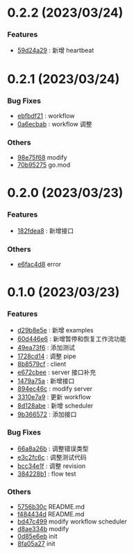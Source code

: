 # 0.2.2 (2023/03/24)

### Features

- [59d24a29](https://github.com/vine-io/flow.git/commit/59d24a29d6a95557cce8a90ab70db490490151c3) : 新增 heartbeat

# 0.2.1 (2023/03/24)

### Bug Fixes

- [ebfbdf21](https://github.com/vine-io/flow.git/commit/ebfbdf216f1d5f1e56ca088d840b65f0e0165c47) : workflow
- [0a6ecbab](https://github.com/vine-io/flow.git/commit/0a6ecbabf6be6b4a3d801df91c588d22f8955f26) : workflow 调整

### Others

- [98e75f68](https://github.com/vine-io/flow.git/commit/98e75f6846671ea910627d2ec3c2cf37cc170161) modify
- [70b95275](https://github.com/vine-io/flow.git/commit/70b952755f4c519d631e868d33e04cd1edc6cce4) go.mod

# 0.2.0 (2023/03/23)

### Features

- [182fdea8](https://github.com/vine-io/flow.git/commit/182fdea81fdce12e7fd5e32eb93dc7fedb6c7f0d) : 新增接口

### Others

- [e6fac4d8](https://github.com/vine-io/flow.git/commit/e6fac4d82cfb9145ec40fe8e9070b9746e465541) error

# 0.1.0 (2023/03/23)

### Features

- [d29b8e5e](https://github.com/vine-io/flow.git/commit/d29b8e5ef43a808c784b9d8e2e58f6f5362d03f2) : 新增 examples
- [60d446e6](https://github.com/vine-io/flow.git/commit/60d446e667cf65fb8f7b93056c382df30f4abf5b) : 新增暂停和恢复工作流功能
- [49ea73f6](https://github.com/vine-io/flow.git/commit/49ea73f6df0313eb952a8080605e40b2e35cc5c9) : 添加测试
- [1728cd14](https://github.com/vine-io/flow.git/commit/1728cd14d36e3c2953a4a1dcf6f9314181f63cb4) : 调整 pipe
- [8b8579cf](https://github.com/vine-io/flow.git/commit/8b8579cf74743f1831e5278ea8ac96ac68ab8584) : client
- [e672cbee](https://github.com/vine-io/flow.git/commit/e672cbee1647aea933c4a1284ee704d9de8be7eb) : server 接口补充
- [1479a75a](https://github.com/vine-io/flow.git/commit/1479a75a77d608c65201d180e787bcd9b003721f) : 新增接口
- [894ec46c](https://github.com/vine-io/flow.git/commit/894ec46c4eeae03509b8ccb397ec5ffea26dbe96) : modify server
- [3310e7a9](https://github.com/vine-io/flow.git/commit/3310e7a9279be9f8ef5129c21908433742622f31) : 更新 workflow
- [8d128abe](https://github.com/vine-io/flow.git/commit/8d128abe012135c75f416134a5467d298aa89986) : 新增 scheduler
- [9b366572](https://github.com/vine-io/flow.git/commit/9b366572fb90c873b0002cd31b380b7f04411b79) : 添加接口

### Bug Fixes

- [66a8a26b](https://github.com/vine-io/flow.git/commit/66a8a26b8929172c7880867266b5dd3cdd27cc4e) : 调整错误类型
- [e3c2fc6c](https://github.com/vine-io/flow.git/commit/e3c2fc6c6e29dd3bd848eb8b78c0044b88e6adfb) : 调整测试代码
- [bcc34e1f](https://github.com/vine-io/flow.git/commit/bcc34e1fa6854c40d17a4909f7dd029a3d3f6f68) : 调整 revision
- [384228b1](https://github.com/vine-io/flow.git/commit/384228b17936594003d2c69f472aaf44e598fe01) : flow test

### Others

- [5756b30c](https://github.com/vine-io/flow.git/commit/5756b30c6d76aa522ae2d89019646fa84be2901d) README.md
- [f484434d](https://github.com/vine-io/flow.git/commit/f484434d076294178bc3f42915d71a0aca558956) README.md
- [bd47c499](https://github.com/vine-io/flow.git/commit/bd47c4993c84f7e4129b5432ad90e0e188b371a7) modify workflow scheduler
- [d8ae334b](https://github.com/vine-io/flow.git/commit/d8ae334b45ac7cc36c7efb676f280092e917e5c3) modify
- [0d85e6eb](https://github.com/vine-io/flow.git/commit/0d85e6eb032f6db250c8d4f8ddcca7aebf40a338) init
- [8fa05a27](https://github.com/vine-io/flow.git/commit/8fa05a27cb9ca9e041db6c6b3c26b29ba421b479) init
